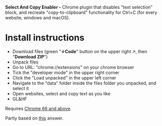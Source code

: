 **Select And Copy Enabler -** Chrome plugin that disables "text selection" block, and recreate "copy-to-clipboard" functionality for Ctrl+C (for every website, windows and macOS).
# Install instructions
- Download files (green "**↓Code**" button on the upper right ↗, then "**Download ZIP**")
- Unpack files
- Go to URL: "chrome://extensions" on your chrome browser
- Tick the "developer mode" in the upper right corner
- Click the "Load unpacked" in the upper left corner
- Navigate to the "data" folder inside the files folder you unpacked, and select it
- Open websites, select and copy text as you like
- GL&HF

Requires [Chrome 66 and above](https://developer.mozilla.org/en-US/docs/Web/API/Clipboard/writeText).

Partly based on [this](https://superuser.com/a/1282849/507984) answer.
